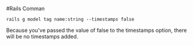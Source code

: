 #Rails Comman

    rails g model tag name:string --timestamps false

Because you've passed the value of false to the timestamps option, there
will be no timestamps added.
